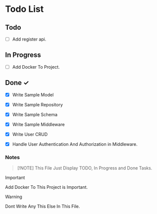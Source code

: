# Todo List

## Todo

- [ ] Add register api.

## In Progress

- [ ] Add Docker To Project.

## Done ✓

- [x] Write Sample Model
- [x] Write Sample Repository
- [x] Write Sample Schema

- [x] Write Sample Middleware
- [x] Write User CRUD
- [x] Handle User Authentication And Authorization in Middleware.

### Notes
>
> [!NOTE]
> This File Just Display TODO, In Progress and Done Tasks.

> [!IMPORTANT]
> Add Docker To This Project is Important.

> [!WARNING]
> Dont Write Any This Else In This File.
